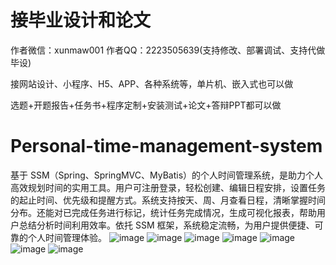 # 接毕业设计和论文
作者微信：xunmaw001  作者QQ：2223505639(支持修改、部署调试、支持代做毕设)

接网站设计、小程序、H5、APP、各种系统等，单片机、嵌入式也可以做

选题+开题报告+任务书+程序定制+安装测试+论文+答辩PPT都可以做
# Personal-time-management-system
基于 SSM（Spring、SpringMVC、MyBatis）的个人时间管理系统，是助力个人高效规划时间的实用工具。用户可注册登录，轻松创建、编辑日程安排，设置任务的起止时间、优先级和提醒方式。系统支持按天、周、月查看日程，清晰掌握时间分布。还能对已完成任务进行标记，统计任务完成情况，生成可视化报表，帮助用户总结分析时间利用效率。依托 SSM 框架，系统稳定流畅，为用户提供便捷、可靠的个人时间管理体验。 
![image](https://github.com/user-attachments/assets/b26a20b1-86a4-4e4d-a482-6b5566d7f52b)
![image](https://github.com/user-attachments/assets/a3a7dab6-e37a-4f2d-8f29-d50f0bfed864)
![image](https://github.com/user-attachments/assets/7cba00d5-b451-4f0e-8df4-5f3b0ad84263)
![image](https://github.com/user-attachments/assets/f907a45a-2f2f-4676-8349-25a5e100d687)
![image](https://github.com/user-attachments/assets/ad25dac2-fb70-4dd6-9534-9a466ed42d99)
![image](https://github.com/user-attachments/assets/08046333-4d07-405f-89aa-9322faa95049)
![image](https://github.com/user-attachments/assets/ba558c74-02e1-4e12-a900-39c921f5a861)
